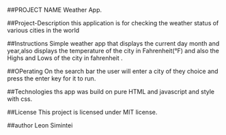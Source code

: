 ##PROJECT NAME
    Weather App.

##Project-Description
    this application is for checking the weather status of various cities in the world


##Instructions
    Simple weather app that displays the current day month and year,also displays the temperature of the city in  Fahrenheit(°F) and also the Highs and Lows of the city in fahrenheit .

    

##OPerating
    On the search bar the user will enter a city of they choice and press the enter key for it to run.


##Technologies
    ths app was build on pure HTML and javascript and style with css.


##License
    This project is licensed under MIT license.


##author
Leon Simintei

